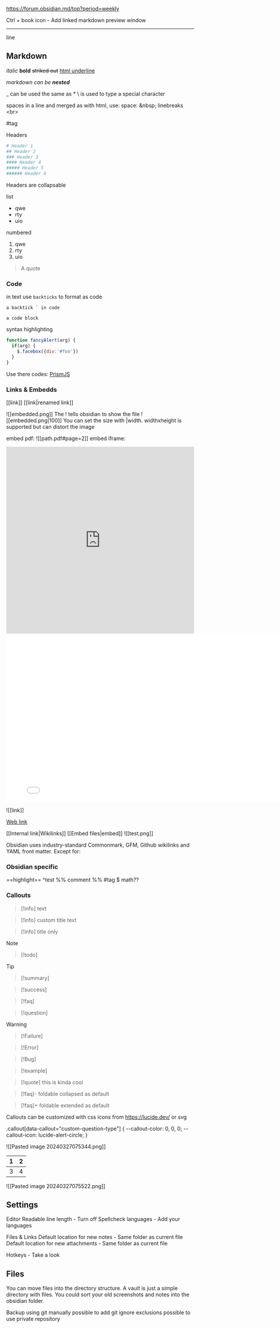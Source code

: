 
https://forum.obsidian.md/top?period=weekly

Ctrl + book icon - Add linked markdown preview window

---
line
## Markdown

*italic*
**bold**
~~striked out~~
<u>html underline</u>

*markdown can be **nested***

\_ can be used the same as \*
\\ is used to type a special character

spaces in a line and merged as with html, use:
	space: \&nbsp;
	linebreaks \<br>

#tag 

Headers

```mk
# Header 1
## Header 2
### Header 3
#### Header 4
##### Header 5
###### Header 6
```

Headers are collapsable

list
- qwe
- rty
- uio

numbered
1. qwe
2. rty
3. uio

> A quote

### Code

in text use `backticks` to format as code

``a backtick ` in code``

```
a code block
```

syntax highlighting
```js
function fancyAlert(arg) {
  if(arg) {
    $.facebox({div:'#foo'})
  }
}
```

Use there codes: [PrismJS](https://prismjs.com/#supported-languages)

### Links & Embedds

[[link]]
[[link|renamed link]]

![[embedded.png]]
The \! tells obsidian to show the file
![[embedded.png|100]]
You can set the size with |width. widthxheight is supported but can distort the image

embed pdf: ![[path.pdf#page=2]]
embed iframe:
<iframe
		border=0
		frameborder=0
		height=500
		width=100%
		src="https://fixitnow.se">
</iframe>

<iframe border=0 frameborder=0 height=450 width=800 src=".mp4"></iframe>


![[link]]


[Web link](https://help.obsidian.md)

[[Internal link|Wikilinks]]
[[Embed files|embed]]
![[test.png]]


Obsidian uses industry-standard Commonmark, GFM, Github wikilinks and YAML front matter. Except for:
### Obsidian specific

==highlight==
^test
%% comment %%
#tag
$ math??

### Callouts

> [!info]
> text

> [!info] custom title
> text

> [!info] title only

> [!note]

> [!todo]

> [!tip]

> [!summary]

>[!success]

> [!faq]

> [!question]

> [!warning]

> [!Failure]

> [!Error]

> [!Bug]

> [!example]

> [!quote]
> this is kinda cool


> [!faq]- foldable
> collapsed as default

> [!faq]+ foldable
> extended as default


Callouts can be customized with css
icons from https://lucide.dev/ or svg

.callout[data-callout="custom-question-type"] {
    --callout-color: 0, 0, 0;
    --callout-icon: lucide-alert-circle;
}


![[Pasted image 20240327075344.png]]

| 1   | 2   |
| --- | --- |
| 3   | 4   |
![[Pasted image 20240327075522.png]]
## Settings

Editor
	Readable line length - Turn off
	Spellcheck languages - Add your languages

Files & Links
	Default location for new notes - Same folder as current file
	Default location for new attachments - Same folder as current file

Hotkeys - Take a look



## Files

You can move files into the directory structure. A vault is just a simple directory with files.
You could sort your old screenshots and notes into the obsidian folder.

Backup using git manually
	possible to add git ignore exclusions
	possible to use private repository


